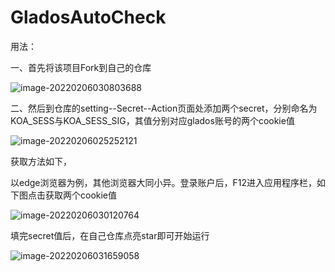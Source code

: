 # GladosAutoCheck

用法：

一、首先将该项目Fork到自己的仓库

![image-20220206030803688](D:\GladosAutoCheck\doc\image-20220206030803688.png)

二、然后到仓库的setting--Secret--Action页面处添加两个secret，分别命名为KOA_SESS与KOA_SESS_SIG，其值分别对应glados账号的两个cookie值

![image-20220206025252121](D:\GladosAutoCheck\doc\image-20220206025252121.png)

获取方法如下，

以edge浏览器为例，其他浏览器大同小异。登录账户后，F12进入应用程序栏，如下图点击获取两个cookie值

![image-20220206030120764](D:\GladosAutoCheck\doc\image-20220206030120764.png)

填完secret值后，在自己仓库点亮star即可开始运行

![image-20220206031659058](D:\GladosAutoCheck\doc\image-20220206031659058.png)